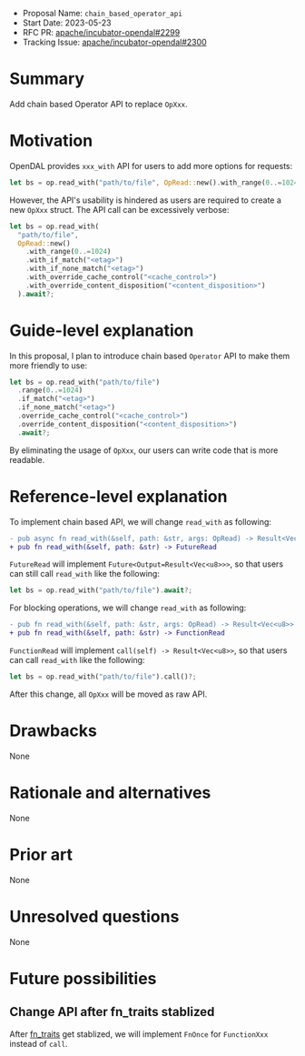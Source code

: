 - Proposal Name: `chain_based_operator_api`
- Start Date: 2023-05-23
- RFC PR: [apache/incubator-opendal#2299](https://github.com/apache/incubator-opendal/pull/2299)
- Tracking Issue: [apache/incubator-opendal#2300](https://github.com/apache/incubator-opendal/issues/2300)

# Summary

Add chain based Operator API to replace `OpXxx`.

# Motivation

OpenDAL provides `xxx_with` API for users to add more options for requests:

```rust
let bs = op.read_with("path/to/file", OpRead::new().with_range(0..=1024)).await?;
```

However, the API's usability is hindered as users are required to create a new `OpXxx` struct. The API call can be excessively verbose:

```rust
let bs = op.read_with(
  "path/to/file",
  OpRead::new()
    .with_range(0..=1024)
    .with_if_match("<etag>")
    .with_if_none_match("<etag>")
    .with_override_cache_control("<cache_control>")
    .with_override_content_disposition("<content_disposition>")
  ).await?;
```


# Guide-level explanation

In this proposal, I plan to introduce chain based `Operator` API to make them more friendly to use:

```rust
let bs = op.read_with("path/to/file")
  .range(0..=1024)
  .if_match("<etag>")
  .if_none_match("<etag>")
  .override_cache_control("<cache_control>")
  .override_content_disposition("<content_disposition>")
  .await?;
```

By eliminating the usage of `OpXxx`, our users can write code that is more readable.

# Reference-level explanation

To implement chain based API, we will change `read_with` as following:

```diff
- pub async fn read_with(&self, path: &str, args: OpRead) -> Result<Vec<u8>>
+ pub fn read_with(&self, path: &str) -> FutureRead
```

`FutureRead` will implement `Future<Output=Result<Vec<u8>>>`, so that users can still call `read_with` like the following:

```rust
let bs = op.read_with("path/to/file").await?;
```

For blocking operations, we will change `read_with` as following:

```diff
- pub fn read_with(&self, path: &str, args: OpRead) -> Result<Vec<u8>>
+ pub fn read_with(&self, path: &str) -> FunctionRead
```

`FunctionRead` will implement `call(self) -> Result<Vec<u8>>`, so that users can call `read_with` like the following:

```rust
let bs = op.read_with("path/to/file").call()?;
```

After this change, all `OpXxx` will be moved as raw API.

# Drawbacks

None

# Rationale and alternatives

None

# Prior art

None

# Unresolved questions

None

# Future possibilities

## Change API after fn_traits stablized

After [fn_traits](https://github.com/rust-lang/rust/issues/29625) get stablized, we will implement `FnOnce` for `FunctionXxx` instead of `call`.
